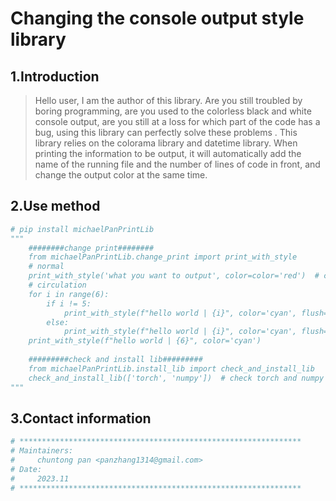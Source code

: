 # Changing the console output style library

## 1.Introduction

> Hello user, I am the author of this library. Are you still troubled by boring programming, are you used to the colorless black and white console output, are you still at a loss for which part of the code has a bug, using this library can perfectly solve these problems . This library relies on the colorama library and datetime library. When printing the information to be output, it will automatically add the name of the running file and the number of lines of code in front, and change the output color at the same time.

## 2.Use method

```python
# pip install michaelPanPrintLib
"""
	########change print########
	from michaelPanPrintLib.change_print import print_with_style
	# normal
	print_with_style('what you want to output', color=color='red')  # color also have black,white,magenta,green,etc
	# circulation
	for i in range(6):
        if i != 5:
            print_with_style(f"hello world | {i}", color='cyan', flush=True)
        else:
            print_with_style(f"hello world | {i}", color='cyan', flush=True, switch_line=True)
	print_with_style(f"hello world | {6}", color='cyan')
	
	#########check and install lib#########
	from michaelPanPrintLib.install_lib import check_and_install_lib
	check_and_install_lib(['torch', 'numpy'])  # check torch and numpy lib, it will auto install if not exist
"""
```

## 3.Contact information

```python
# ***************************************************************
# Maintainers:
#     chuntong pan <panzhang1314@gmail.com>
# Date:
#     2023.11
# ***************************************************************
```

